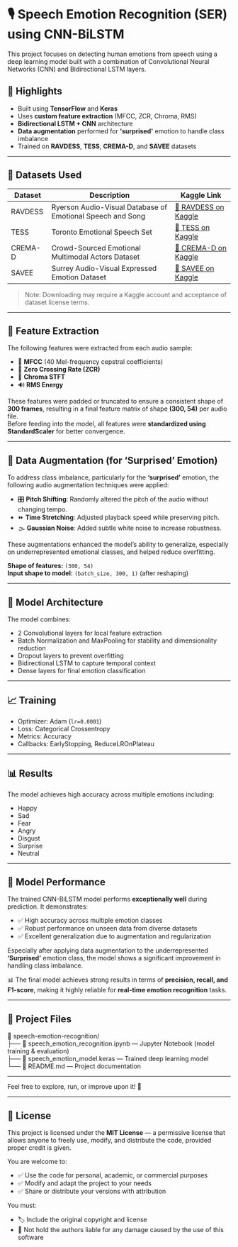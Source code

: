 # 🎙️ Speech Emotion Recognition (SER) using CNN-BiLSTM

This project focuses on detecting human emotions from speech using a deep learning model built with a combination of Convolutional Neural Networks (CNN) and Bidirectional LSTM layers.

## 📌 Highlights

- Built using **TensorFlow** and **Keras**
- Uses **custom feature extraction** (MFCC, ZCR, Chroma, RMS)
- **Bidirectional LSTM + CNN** architecture
- **Data augmentation** performed for **'surprised'** emotion to handle class imbalance
- Trained on **RAVDESS**, **TESS**, **CREMA-D**, and **SAVEE** datasets

---

## 📂 Datasets Used

| Dataset | Description | Kaggle Link |
|--------|-------------|-------------|
| RAVDESS | Ryerson Audio-Visual Database of Emotional Speech and Song | [🔗 RAVDESS on Kaggle](https://www.kaggle.com/datasets/uwrfkaggler/ravdess-emotional-speech-audio) |
| TESS | Toronto Emotional Speech Set | [🔗 TESS on Kaggle](https://www.kaggle.com/datasets/ejlok1/toronto-emotional-speech-set-tess) |
| CREMA-D | Crowd-Sourced Emotional Multimodal Actors Dataset | [🔗 CREMA-D on Kaggle](https://www.kaggle.com/datasets/ejlok1/cremad) |
| SAVEE | Surrey Audio-Visual Expressed Emotion Dataset | [🔗 SAVEE on Kaggle](https://www.kaggle.com/datasets/ejlok1/surrey-audiovisual-expressed-emotion-savee) |

> Note: Downloading may require a Kaggle account and acceptance of dataset license terms.

---

## 🧬 Feature Extraction

The following features were extracted from each audio sample:

- 🎵 **MFCC** (40 Mel-frequency cepstral coefficients)
- 🔄 **Zero Crossing Rate (ZCR)**
- 🎹 **Chroma STFT**
- 🔊 **RMS Energy**

These features were padded or truncated to ensure a consistent shape of **300 frames**, resulting in a final feature matrix of shape **(300, 54)** per audio file.  
Before feeding into the model, all features were **standardized using StandardScaler** for better convergence.

---

## 🔁 Data Augmentation (for ‘Surprised’ Emotion)

To address class imbalance, particularly for the **‘surprised’** emotion, the following audio augmentation techniques were applied:

- 🎛️ **Pitch Shifting**: Randomly altered the pitch of the audio without changing tempo.
- ⏩ **Time Stretching**: Adjusted playback speed while preserving pitch.
- 🌫️ **Gaussian Noise**: Added subtle white noise to increase robustness.

These augmentations enhanced the model’s ability to generalize, especially on underrepresented emotional classes, and helped reduce overfitting.


**Shape of features:** `(300, 54)`  
**Input shape to model:** `(batch_size, 300, 1)` (after reshaping)

---

## 🧠 Model Architecture

The model combines:
- 2 Convolutional layers for local feature extraction
- Batch Normalization and MaxPooling for stability and dimensionality reduction
- Dropout layers to prevent overfitting
- Bidirectional LSTM to capture temporal context
- Dense layers for final emotion classification

---

## 📈 Training

- Optimizer: Adam (`lr=0.0001`)
- Loss: Categorical Crossentropy
- Metrics: Accuracy
- Callbacks: EarlyStopping, ReduceLROnPlateau

---

## 📊 Results

The model achieves high accuracy across multiple emotions including:
- Happy
- Sad
- Fear
- Angry
- Disgust
- Surprise
- Neutral

---

## 🚀 Model Performance

The trained CNN-BiLSTM model performs **exceptionally well** during prediction. It demonstrates:

- ✅ High accuracy across multiple emotion classes
- ✅ Robust performance on unseen data from diverse datasets
- ✅ Excellent generalization due to augmentation and regularization

Especially after applying data augmentation to the underrepresented **‘Surprised’** emotion class, the model shows a significant improvement in handling class imbalance.

📊 The final model achieves strong results in terms of **precision, recall, and F1-score**, making it highly reliable for **real-time emotion recognition** tasks.

---

## 📁 Project Files

📁 speech-emotion-recognition/  
├── 📓 speech_emotion_recognition.ipynb     — Jupyter Notebook (model training & evaluation)  
├── 🧠 speech_emotion_model.keras           — Trained deep learning model  
└── 📄 README.md                            — Project documentation

---

Feel free to explore, run, or improve upon it! 🚀

---

## 📄 License

This project is licensed under the **MIT License** — a permissive license that allows anyone to freely use, modify, and distribute the code, provided proper credit is given.

You are welcome to:

- ✅ Use the code for personal, academic, or commercial purposes
- ✅ Modify and adapt the project to your needs
- ✅ Share or distribute your versions with attribution

You must:

- 🏷️ Include the original copyright and license
- 🚫 Not hold the authors liable for any damage caused by the use of this software
